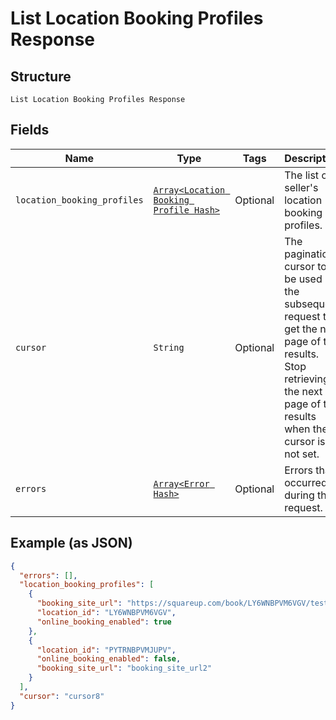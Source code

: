 
# List Location Booking Profiles Response

## Structure

`List Location Booking Profiles Response`

## Fields

| Name | Type | Tags | Description |
|  --- | --- | --- | --- |
| `location_booking_profiles` | [`Array<Location Booking Profile Hash>`](../../doc/models/location-booking-profile.md) | Optional | The list of a seller's location booking profiles. |
| `cursor` | `String` | Optional | The pagination cursor to be used in the subsequent request to get the next page of the results. Stop retrieving the next page of the results when the cursor is not set. |
| `errors` | [`Array<Error Hash>`](../../doc/models/error.md) | Optional | Errors that occurred during the request. |

## Example (as JSON)

```json
{
  "errors": [],
  "location_booking_profiles": [
    {
      "booking_site_url": "https://squareup.com/book/LY6WNBPVM6VGV/testbusiness",
      "location_id": "LY6WNBPVM6VGV",
      "online_booking_enabled": true
    },
    {
      "location_id": "PYTRNBPVMJUPV",
      "online_booking_enabled": false,
      "booking_site_url": "booking_site_url2"
    }
  ],
  "cursor": "cursor8"
}
```

